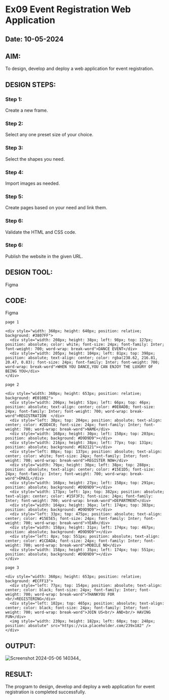 # Ex09 Event Registration Web Application
## Date: 10-05-2024

## AIM:
To design, develop and deploy a web application for event registration.

## DESIGN STEPS:

### Step 1:
Create a new frame.

### Step 2:
Select any one preset size of your choice.

### Step 3:
Select the shapes you need.

### Step 4:
Import images as needed.

### Step 5:
Create pages based on your need and link them.

### Step 6:

Validate the HTML and CSS code.

### Step 6:

Publish the website in the given URL.

## DESIGN TOOL:
Figma

## CODE:
Figma
```
page 1

<div style="width: 360px; height: 640px; position: relative; background: #3807FF">
  <div style="width: 208px; height: 38px; left: 98px; top: 127px; position: absolute; color: white; font-size: 24px; font-family: Inter; font-weight: 700; word-wrap: break-word">DANCE EVENT</div>
  <div style="width: 205px; height: 104px; left: 81px; top: 398px; position: absolute; text-align: center; color: rgba(238.62, 216.81, 20.47, 0.83); font-size: 24px; font-family: Inter; font-weight: 700; word-wrap: break-word">WHEN YOU DANCE,YOU CAN ENJOY THE LUXURY OF BEING YOU</div>
</div>

page 2

<div style="width: 360px; height: 653px; position: relative; background: #E010B2">
  <div style="width: 206px; height: 53px; left: 66px; top: 46px; position: absolute; text-align: center; color: #0E0ADB; font-size: 24px; font-family: Inter; font-weight: 700; word-wrap: break-word">REGISTRATION  </div>
  <div style="left: 38px; top: 204px; position: absolute; text-align: center; color: #2DD4C0; font-size: 24px; font-family: Inter; font-weight: 700; word-wrap: break-word">NAME</div>
  <div style="width: 168px; height: 30px; left: 158px; top: 203px; position: absolute; background: #D9D9D9"></div>
  <div style="width: 216px; height: 38px; left: 77px; top: 131px; position: absolute; background: #E82121"></div>
  <div style="left: 88px; top: 137px; position: absolute; text-align: center; color: white; font-size: 24px; font-family: Inter; font-weight: 700; word-wrap: break-word">REGISTER NOW</div>
  <div style="width: 79px; height: 30px; left: 38px; top: 288px; position: absolute; text-align: center; color: #15E1D5; font-size: 24px; font-family: Inter; font-weight: 700; word-wrap: break-word">EMAIL</div>
  <div style="width: 168px; height: 27px; left: 158px; top: 291px; position: absolute; background: #D9D9D9"></div>
  <div style="width: 173px; left: 1px; top: 382px; position: absolute; text-align: center; color: #15F3F3; font-size: 24px; font-family: Inter; font-weight: 700; word-wrap: break-word">DEPARTMENT</div>
  <div style="width: 164px; height: 36px; left: 174px; top: 383px; position: absolute; background: #D9D9D9"></div>
  <div style="left: 33px; top: 475px; position: absolute; text-align: center; color: #15E5E5; font-size: 24px; font-family: Inter; font-weight: 700; word-wrap: break-word">YEAR</div>
  <div style="width: 158px; height: 31px; left: 174px; top: 467px; position: absolute; background: #D9D9D9"></div>
  <div style="left: 8px; top: 551px; position: absolute; text-align: center; color: #1CDADA; font-size: 24px; font-family: Inter; font-weight: 700; word-wrap: break-word">MOBILE NO</div>
  <div style="width: 158px; height: 35px; left: 174px; top: 551px; position: absolute; background: #D9D9D9"></div>
</div>

page 3

<div style="width: 360px; height: 653px; position: relative; background: #ECFF13">
  <div style="left: 77px; top: 154px; position: absolute; text-align: center; color: black; font-size: 24px; font-family: Inter; font-weight: 700; word-wrap: break-word">THANKYOU FOR <br/>REGISTERING</div>
  <div style="left: 102px; top: 465px; position: absolute; text-align: center; color: black; font-size: 24px; font-family: Inter; font-weight: 700; word-wrap: break-word">JOIN US<br/> AND<br/> HAVING FUN</div>
  <img style="width: 239px; height: 182px; left: 60px; top: 248px; position: absolute" src="https://via.placeholder.com/239x182" />
</div>

```

## OUTPUT:

![Screenshot 2024-05-06 140344_](https://github.com/Henriprasath/Figma/assets/144979077/ebcd7741-2a67-4d4e-8f57-14ecc73cb168)


## RESULT:
The program to design, develop and deploy a web application for event registration is completed successfully.
